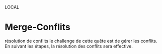 LOCAL
# Merge-Conflits
résolution de conflits
le challenge de cette quête est de gérer les conflits.
En suivant les étapes, la résolution des conflits sera effective.
